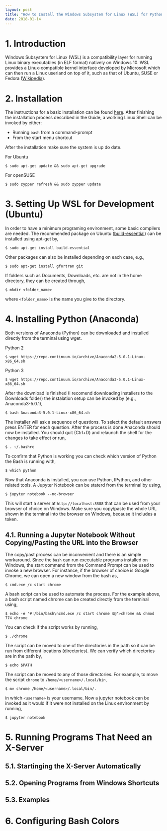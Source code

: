 ```yaml
---
layout: post
title: "How to Install the Windows Subsystem for Linux (WSL) for Python Development"
date: 2018-01-14
---
```


# 1. Introduction

Windows Subsystem for Linux (WSL) is a compatibility layer for running Linux
binary executables (in ELF format) natively on Windows 10. WSL provides a
Linux-compatible kernel interface developed by Microsoft which can then run a
Linux userland on top of it, such as that of Ubuntu, SUSE or Fedora
([Wikipedia](https://en.wikipedia.org/wiki/Windows_Subsystem_for_Linux)).

# 2. Installation

The instructions for a basic installation can be found
[here](https://docs.microsoft.com/en-us/windows/wsl/install-win10).  After
finishing the installation process described in the Guide, a working Linux
Shell can be invoked by either:
- Running `bash` from a command-prompt
- From the start menu shortcut

After the installation make sure the system is up do date.

For Ubuntu
```
$ sudo apt-get update && sudo apt-get upgrade
```

For openSUSE
```
$ sudo zypper refresh && sudo zypper update
```

# 3. Setting Up WSL for Development (Ubuntu)

In order to have a minimum programing environment, some
basic compilers are needed.  The recommended package on Ubuntu
([build-essential](https://packages.ubuntu.com/xenial/build-essential))
can be installed using apt-get by,

```
$ sudo apt-get install build-essential
```

Other packages can also be installed depending on each case, e.g.,
```
$ sudo apt-get install gfortran git
```

If folders such as Documents, Downloads, etc. are not in the home directory,
they can be created through,
```
$ mkdir <folder_name>
```

where `<folder_name>` is the name you give to the directory.

# 4. Installing Python (Anaconda)

Both versions of Anaconda (Python) can be downloaded and installed
directly from the terminal using wget.

Python 2
```
$ wget https://repo.continuum.io/archive/Anaconda2-5.0.1-Linux-x86_64.sh
```

Python 3
```
$ wget https://repo.continuum.io/archive/Anaconda3-5.0.1-Linux-x86_64.sh
```

After the download is finished (I recomend downloading installers to the
Downloads folder) the instalation setup can be invoked by (e.g.,
Anaconda3-5.0.1),
```
$ bash Anaconda3-5.0.1-Linux-x86_64.sh
```

The installer will ask a sequence of questions.  To select the default answers
press ENTER for each question. After the process is done Anaconda should now be
installed.  You should quit (Ctrl+D) and relaunch the shell for the changes to
take effect or run,
```
$ . ~/.bashrc
```

To confirm that Python is working you can check which version of Python the Bash
is running with,
```
$ which python
```

Now that Anaconda is installed, you can use Python, IPython, and other related
tools. A Jupyter Notebook can be staterd from the terminal by using,
```
$ jupyter notebook --no-browser
```

This will start a server at `http://localhost:8888` that can be used from your
browser of choice on Windows.  Make sure you copy/paste the whole URL shown in
the terminal into the browser on Windows, because it includes a token.

## 4.1. Running a Jupyter Notebook Without Copying/Pasting the URL into the Browser

The copy/past process can be inconvenient and there is an simple workaround.
Since the `bash` can run executable programs installed on Windows, the start
command from the Command Prompt can be used to invoke a new browser.  For
instance, if the browser of choice is Google Chrome, we can open a new window
from the bash as,
```
$ cmd.exe /c start chrome
```

A bash script can be used to automate the process. For the example above, a bash
script named chrome can be created directly from the terminal using,
```
$ echo -e '#!/bin/bash\ncmd.exe /c start chrome $@'>chrome && chmod 774 chrome
```

You can check if the script works by running,
```
$ ./chrome
```

The script can be moved to one of the directories in the path so it can be run
from different locations (directories). We can verify which directories are in
the path by,
```
$ echo $PATH
```

The script can be moved to any of those directories. For example, to move the
script `chrome` to `/home/<username>/.local/bin`,
```
$ mv chrome /home/<username>/.local/bin/.
```

in which `<username>` is your username. Now a jupyter notebook can be invoked as
it would if it were not installed on the Linux environment by running,
```
$ jupyter notebook
```

# 5. Running Programs That Need an X-Server
## 5.1. Startinging the X-Server Automatically
## 5.2. Opening Programs from Windows Shortcuts
## 5.3. Examples

# 6. Configuring Bash Colors
